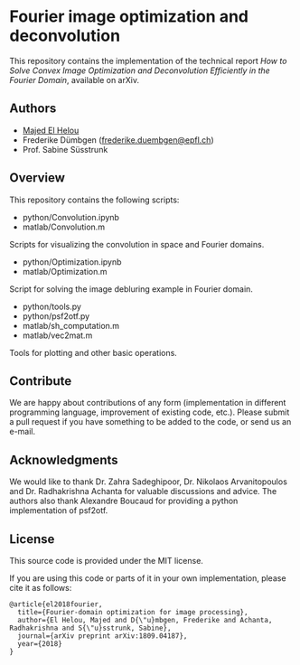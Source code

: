 # Fourier image optimization and deconvolution

This repository contains the implementation of the technical report *How to Solve Convex Image Optimization and Deconvolution Efficiently in the Fourier Domain*, available on arXiv. 

## Authors

- [Majed El Helou](http://majedelhelou.github.io/)
- Frederike Dümbgen (frederike.duembgen@epfl.ch)
- Prof. Sabine Süsstrunk

## Overview

This repository contains the following scripts: 

- python/Convolution.ipynb
- matlab/Convolution.m

Scripts for visualizing the convolution in space and Fourier domains. 

- python/Optimization.ipynb
- matlab/Optimization.m

Script for solving the image debluring example in Fourier domain.

- python/tools.py
- python/psf2otf.py
- matlab/sh_computation.m
- matlab/vec2mat.m

Tools for plotting and other basic operations. 

## Contribute

We are happy about contributions of any form (implementation in different programming language, improvement of existing code, etc.). Please submit a pull request if you have something to be added to the code, or send us an e-mail. 

## Acknowledgments

We would like to thank Dr.  Zahra Sadeghipoor,  Dr.  Nikolaos Arvanitopoulos and Dr.
Radhakrishna Achanta for valuable discussions and advice. The authors also thank Alexandre Boucaud for providing a python implementation of psf2otf. 


## License

This source code is provided under the MIT license. 

If you are using this code or parts of it in your own implementation, please cite it as follows:

``` 
@article{el2018fourier,
  title={Fourier-domain optimization for image processing},
  author={El Helou, Majed and D{\"u}mbgen, Frederike and Achanta, Radhakrishna and S{\"u}sstrunk, Sabine},
  journal={arXiv preprint arXiv:1809.04187},
  year={2018}
}
```
